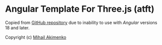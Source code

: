 # Angular Template For Three.js (atft)

Copied from [GitHub repository](https://github.com/makimenko/angular-template-for-threejs) due to inability to use with *Angular* versions 18 and later.

Copyright (c) [Mihail Akimenko](https://github.com/makimenko)
